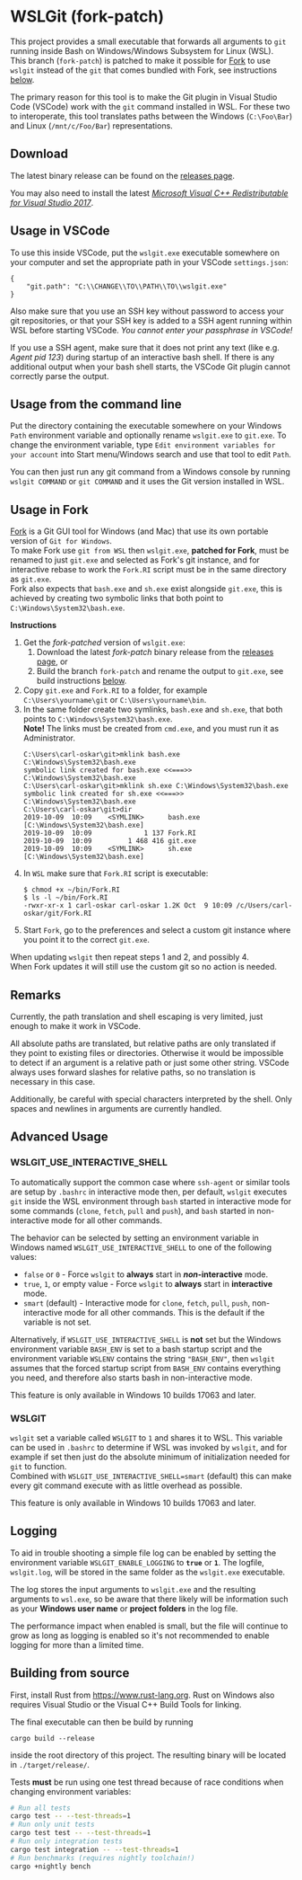 # WSLGit (fork-patch)

This project provides a small executable that forwards all arguments
to `git` running inside Bash on Windows/Windows Subsystem for Linux (WSL).  
This branch (`fork-patch`) is patched to make it possible for [Fork](https://www.fork.dev) to use `wslgit` instead of the `git` that comes bundled with Fork, see instructions [below](#usage-in-fork).

The primary reason for this tool is to make the Git plugin in
Visual Studio Code (VSCode) work with the `git` command installed in WSL.
For these two to interoperate, this tool translates paths
between the Windows (`C:\Foo\Bar`) and Linux (`/mnt/c/Foo/Bar`)
representations.

## Download

The latest binary release can be found on the
[releases page](https://github.com/carlolars/wslgit/releases).

You may also need to install the latest
[*Microsoft Visual C++ Redistributable for Visual Studio 2017*](https://aka.ms/vs/15/release/vc_redist.x64.exe).


## Usage in VSCode

To use this inside VSCode, put the `wslgit.exe` executable somewhere on
your computer and set the appropriate path in your VSCode `settings.json`:

```
{
    "git.path": "C:\\CHANGE\\TO\\PATH\\TO\\wslgit.exe"
}
```

Also make sure that you use an SSH key without password to access your
git repositories, or that your SSH key is added to a SSH agent running
within WSL before starting VSCode.
*You cannot enter your passphrase in VSCode!*

If you use a SSH agent, make sure that it does not print any text
(like e.g. *Agent pid 123*) during startup of an interactive bash shell.
If there is any additional output when your bash shell starts, the VSCode
Git plugin cannot correctly parse the output.


## Usage from the command line

Put the directory containing the executable somewhere on your Windows `Path`
environment variable and optionally rename `wslgit.exe` to `git.exe`.
To change the environment variable, type
`Edit environment variables for your account` into Start menu/Windows search
and use that tool to edit `Path`.

You can then just run any git command from a Windows console
by running `wslgit COMMAND` or `git COMMAND` and it uses the Git version
installed in WSL.


## Usage in Fork
[Fork](https://fork.dev) is a Git GUI tool for Windows (and Mac) that use its own portable version of `Git for Windows`.  
To make Fork use `git from WSL` then `wslgit.exe`, **patched for Fork**, must be renamed to just `git.exe` and selected 
as Fork's git instance, and for interactive rebase to work the `Fork.RI` script must be in the same directory as `git.exe`.  
Fork also expects that `bash.exe` and `sh.exe` exist alongside `git.exe`, this is achieved by creating two symbolic links
that both point to `C:\Windows\System32\bash.exe`.

**Instructions**
1. Get the *fork-patched* version of `wslgit.exe`:
    1. Download the latest *fork-patch* binary release from the [releases page](https://github.com/carlolars/wslgit/releases), or
    2. Build the branch `fork-patch` and rename the output to `git.exe`, see build instructions [below](#building-from-source).
2. Copy `git.exe` and `Fork.RI` to a folder, for example `C:\Users\yourname\git` or `C:\Users\yourname\bin`.
3. In the same folder create two symlinks, `bash.exe` and `sh.exe`, that both points to `C:\Windows\System32\bash.exe`.  
    **Note!** The links must be created from `cmd.exe`, and you must run it as Administrator.
    ```
    C:\Users\carl-oskar\git>mklink bash.exe C:\Windows\System32\bash.exe
    symbolic link created for bash.exe <<===>> C:\Windows\System32\bash.exe
    C:\Users\carl-oskar\git>mklink sh.exe C:\Windows\System32\bash.exe
    symbolic link created for sh.exe <<===>> C:\Windows\System32\bash.exe
    C:\Users\carl-oskar\git>dir
    2019-10-09  10:09    <SYMLINK>      bash.exe [C:\Windows\System32\bash.exe]
    2019-10-09  10:09             1 137 Fork.RI
    2019-10-09  10:09         1 468 416 git.exe
    2019-10-09  10:09    <SYMLINK>      sh.exe [C:\Windows\System32\bash.exe]
   ```
4. In `WSL` make sure that `Fork.RI` script is executable:
    ```
    $ chmod +x ~/bin/Fork.RI
    $ ls -l ~/bin/Fork.RI
    -rwxr-xr-x 1 carl-oskar carl-oskar 1.2K Oct  9 10:09 /c/Users/carl-oskar/git/Fork.RI
    ```
5. Start `Fork`, go to the preferences and select a custom git instance where you point it to the correct `git.exe`.

When updating `wslgit` then repeat steps 1 and 2, and possibly 4.  
When Fork updates it will still use the custom git so no action is needed.

## Remarks

Currently, the path translation and shell escaping is very limited,
just enough to make it work in VSCode.

All absolute paths are translated, but relative paths are only
translated if they point to existing files or directories.
Otherwise it would be impossible to detect if an
argument is a relative path or just some other string.
VSCode always uses forward slashes for relative paths, so no
translation is necessary in this case.

Additionally, be careful with special characters interpreted by the shell.
Only spaces and newlines in arguments are currently handled.


## Advanced Usage

### WSLGIT_USE_INTERACTIVE_SHELL
To automatically support the common case where `ssh-agent` or similar tools are 
setup by `.bashrc` in interactive mode then, per default, `wslgit` executes `git` 
inside the WSL environment through `bash` started in interactive mode for some 
commands (`clone`, `fetch`, `pull` and `push`), and `bash` started in non-interactive 
mode for all other commands.

The behavior can be selected by setting an environment variable in Windows 
named `WSLGIT_USE_INTERACTIVE_SHELL` to one of the following values:
* `false` or `0` - Force `wslgit` to **always** start in **_non_-interactive** mode.
* `true`, `1`, or empty value - Force `wslgit` to **always** start in **interactive** mode.
* `smart` (default) - Interactive mode for `clone`, `fetch`, `pull`, `push`, 
non-interactive mode for all other commands. This is the default if the variable is not set.

Alternatively, if `WSLGIT_USE_INTERACTIVE_SHELL` is **not** set but the Windows 
environment variable `BASH_ENV` is set to a bash startup script and the environment 
variable `WSLENV` contains the string `"BASH_ENV"`, then `wslgit` assumes that 
the forced startup script from `BASH_ENV` contains everything you need, and 
therefore also starts bash in non-interactive mode.

This feature is only available in Windows 10 builds 17063 and later.

### WSLGIT
`wslgit` set a variable called `WSLGIT` to `1` and shares it to WSL. This variable can be used in `.bashrc` to 
determine if WSL was invoked by `wslgit`, and for example if set then just do the absolute minimum of initialization 
needed for `git` to function.  
Combined with `WSLGIT_USE_INTERACTIVE_SHELL=smart` (default) this can make every git command execute with as little overhead as possible.

This feature is only available in Windows 10 builds 17063 and later.

## Logging

To aid in trouble shooting a simple file log can be enabled by setting the environment variable `WSLGIT_ENABLE_LOGGING` to **`true`** or **`1`**. The logfile, `wslgit.log`, will be stored in the same folder as the `wslgit.exe` executable.

The log stores the input arguments to `wslgit.exe` and the resulting arguments to `wsl.exe`, so be aware that there likely will be information such as your **Windows user name** or **project folders** in the log file.

The performance impact when enabled is small, but the file will continue to grow as long as logging is enabled so it's not recommended to enable logging for more than a limited time.

## Building from source

First, install Rust from https://www.rust-lang.org. Rust on Windows also
requires Visual Studio or the Visual C++ Build Tools for linking.

The final executable can then be build by running

```
cargo build --release
```

inside the root directory of this project. The resulting binary will
be located in `./target/release/`.

Tests **must** be run using one test thread because of race conditions when changing environment variables:
```bash
# Run all tests
cargo test -- --test-threads=1
# Run only unit tests
cargo test test -- --test-threads=1
# Run only integration tests
cargo test integration -- --test-threads=1
# Run benchmarks (requires nightly toolchain!)
cargo +nightly bench
```
